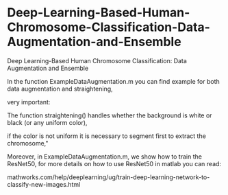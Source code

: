 # Deep-Learning-Based-Human-Chromosome-Classification-Data-Augmentation-and-Ensemble
Deep Learning-Based Human Chromosome Classification: Data Augmentation and Ensemble

In the function ExampleDataAugmentation.m you can find example for both data augmentation and straightening,

very important: 

The function straightening() handles whether the background is white or black (or any uniform color),

if the color is not uniform it is necessary to segment first to extract the chromosome,"


Moreover, in ExampleDataAugmentation.m, we show how to train the ResNet50, for more details on how to use ResNet50 in matlab you can read:

mathworks.com/help/deeplearning/ug/train-deep-learning-network-to-classify-new-images.html

